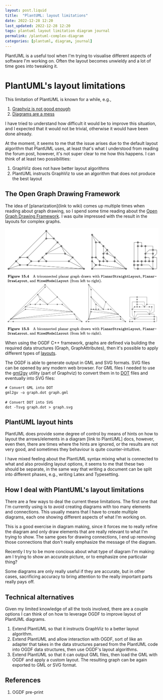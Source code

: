 ```yaml
---
layout: post.liquid
title:  "PlantUML: layout limitations"
date: 2022-12-28 12:20
last_updated: 2022-12-28 12:20
tags: plantuml layout limitation diagram journal
permalink: /plantuml-complex-diagram
categories: [plantuml, diagram, journal]
---
```

PlantUML is a useful tool when I'm trying to visualise different aspects of
software I'm working on. Often the layout becomes
unwieldy and a lot of time goes into tweaking it.

# PlantUML's layout limitations

This limitation of PlantUML is known for a while, e.g.,

1. [Graphviz is not good enough](https://forum.plantuml.net/4842/graphviz-is-not-good-enough)
2. [Diagrams are a mess](https://github.com/plantuml/plantuml/issues/13)

I have tried to understand how difficult it would be to improve this
situation, and I expected that it would not be trivial, otherwise it would have been
done already.

At the moment, it seems to me that the issue arises due to the default layout
algorithm that PlantUML uses, at least that's what I understood from reading the forum
post, however, it's not super clear to me how this happens. I can think of at least
two possibilities:

1. GraphViz does not have better layout algorithms
2. PlantUML instructs GraphViz to use an algorithm that does not produce the
   best layout

## The Open Graph Drawing Framework

The idea of [planarization](link to wiki) comes up multiple times when reading about
graph drawing, so I spend some time reading about the
[Open Graph Drawing Framework](https://ogdf.uos.de/). I was quite impressed with the
result in the layouts for complex graphs.

![Sample graphs](../assets/images/ogdf-sample-graphs.png)

When using the OGDF C++ framework, graphs are defined via building the required data 
structures (Graph, GraphAttributes), then it's possible to apply different types of 
[layouts](https://ogdf.github.io/doc/ogdf/classogdf_1_1_layout_module.html).

The OGDF is able to generate output in GML and SVG formats. SVG files can be opened by 
any modern web browser. For GML files I needed to use the 
[gml2gv](https://graphviz.org/docs/cli/gml2gv/) utility (part of 
Graphviz) to convert them in to [DOT](https://graphviz.org/doc/info/lang.html) 
files and eventually into SVG files:

```shell
# Convert GML into DOT 
gml2gv -o graph.dot graph.gml

# Convert DOT into SVG
dot -Tsvg graph.dot > graph.svg
```

## PlantUML layout hints

PlantUML does provide some degree of control by means of hints on how to layout the
arrows/elements in a diagram [link to PlantUML] docs, however, even then, there are
times where the hints are ignored, or the results are not very good, and sometimes
they behaviour is quite counter-intuitive.

I have mixed feeling about the PlantUML syntax mixing what is connected to what and
also providing layout options, it seems to me that these two should be separate, in
the same way that writing a document can be split into different phases, e.g., writing
Latex and Typesetting.

## How I deal with PlantUML's layout limitations

There are a few ways to deal the current these limitations. The first one that I'm
currently using is to avoid creating diagrams with too many elements and connections.
This usually means that I have to create multiple diagrams, each one showing different
aspects of what I'm working on.

This is a good exercise in diagram making, since it forces me to really refine the
diagram and only draw elements that are really relevant to what I'm trying to show.
The same goes for drawing connections, I end up removing those connections that don't
really emphasize the message of the diagram.

Recently I try to be more concious about what type of diagram I'm making: am I trying
to show an accurate picture, or to emphasize one particular thing?

Some diagrams are only really useful if they are accurate, but in other cases,
sacrificing accuracy to bring attention to the really important parts really pays off.

## Technical alternatives

Given my limited knowledge of all the tools involved, there are a couple options I can
think of on how to leverage OGDF to improve layout of PlantUML diagrams.

1. Extend PlantUML so that it instructs GraphViz to a better layout algorithm.
2. Extend PlantUML and allow interaction with OGDF, sort of like an adapter that takes
   in the data structures parsed from the PlantUML code into OGDF data structures,
   then use OGDF's layout algorithms.
3. Extend PlantUML so that it can output GML files, then load the GML with OGDF and
   apply a custom layout. The resulting graph can be again exported to GML or SVG format.

## References

1. OGDF pre-print





